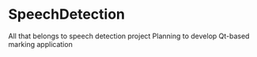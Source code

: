 # SpeechDetection
All that belongs to speech detection project
Planning to develop Qt-based marking application
